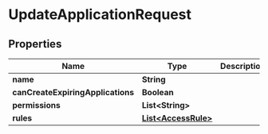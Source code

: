 

# UpdateApplicationRequest


## Properties

| Name | Type | Description | Notes |
|------------ | ------------- | ------------- | -------------|
|**name** | **String** |  |  |
|**canCreateExpiringApplications** | **Boolean** |  |  [optional] |
|**permissions** | **List&lt;String&gt;** |  |  [optional] |
|**rules** | [**List&lt;AccessRule&gt;**](AccessRule.md) |  |  [optional] |



